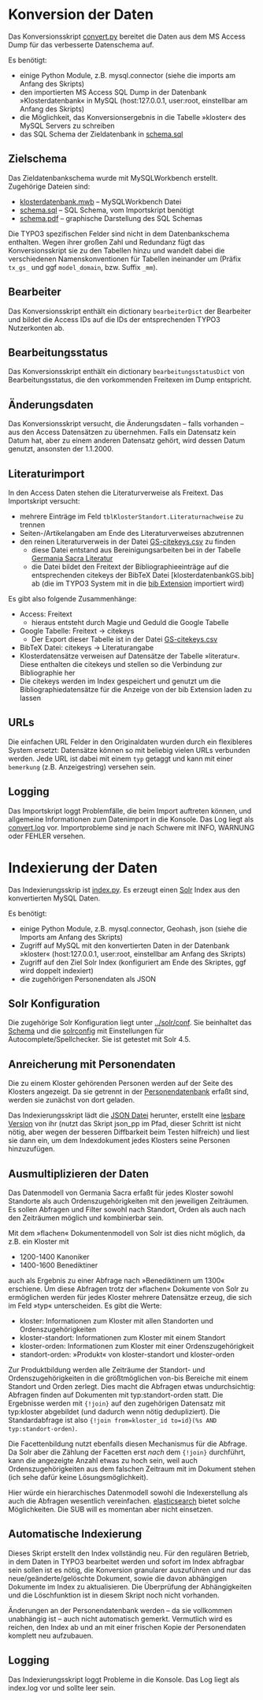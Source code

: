 # Konversion der Daten
Das Konversionsskript [convert.py](convert.py) bereitet die Daten aus dem MS Access Dump für das verbesserte Datenschema auf.

Es benötigt:

* einige Python Module, z.B. mysql.connector (siehe die imports am Anfang des Skripts)
* den importierten MS Access SQL Dump in der Datenbank »Klosterdatenbank« in MySQL (host:127.0.0.1, user:root, einstellbar am Anfang des Skripts)
* die Möglichkeit, das Konversionsergebnis in die Tabelle »kloster« des MySQL Servers zu schreiben
* das SQL Schema der Zieldatenbank in [schema.sql](schema.sql)


## Zielschema
Das Zieldatenbankschema wurde mit MySQLWorkbench erstellt. Zugehörige Dateien sind:

* [klosterdatenbank.mwb](klosterdatenbank.mwb) – MySQLWorkbench Datei
* [schema.sql](schema.sql) – SQL Schema, vom Importskript benötigt
* [schema.pdf](schema.pdf) – graphische Darstellung des SQL Schemas

Die TYPO3 spezifischen Felder sind nicht in dem Datenbankschema enthalten. Wegen ihrer großen Zahl und Redundanz fügt das Konversionsskript sie zu den Tabellen hinzu und wandelt dabei die verschiedenen Namenskonventionen für Tabellen ineinander um (Präfix `tx_gs_` und ggf `model_domain`, bzw. Suffix `_mm`).

## Bearbeiter
Das Konversionsskript enthält ein dictionary `bearbeiterDict` der Bearbeiter und bildet die Access IDs auf die IDs der entsprechenden TYPO3 Nutzerkonten ab.

## Bearbeitungsstatus
Das Konversionsskript enthält ein dictionary `bearbeitungsstatusDict` von Bearbeitungsstatus, die den vorkommenden Freitexen im Dump entspricht.

## Änderungsdaten
Das Konversionsskript versucht, die Änderungsdaten – falls vorhanden – aus den Access Datensätzen zu übernehmen. Falls ein Datensatz kein Datum hat, aber zu einem anderen Datensatz gehört, wird dessen Datum genutzt, ansonsten der 1.1.2000.

## Literaturimport
In den Access Daten stehen die Literaturverweise als Freitext. Das Importskript versucht:

* mehrere Einträge im Feld `tblKlosterStandort.Literaturnachweise` zu trennen
* Seiten-/Artikelangaben am Ende des Literaturverweises abzutrennen
* den reinen Literaturverweis in der Datei [GS-citekeys.csv](GS-citekeys.csv) zu finden
	* diese Datei entstand aus Bereinigungsarbeiten bei in der Tabelle [Germania Sacra Literatur](https://docs.google.com/spreadsheet/ccc?key=0Ah9t1ddBuxv8dEluYUg3OHBQUms1Z3ljV29EQmFpUWc&usp=drive_web/)
	* die Datei bildet den Freitext der Bibliographieeinträge auf die entsprechenden citekeys der BibTeX Datei [klosterdatenbankGS.bib] ab (die im TYPO3 System mit in die [bib Extension](https://github.com/subugoe/typo3-bib) importiert wird)

Es gibt also folgende Zusammenhänge:

* Access: Freitext
	* hieraus entsteht durch Magie und Geduld die Google Tabelle
* Google Tabelle: Freitext → citekeys
	* Der Export dieser Tabelle ist in der Datei [GS-citekeys.csv](GS-citekeys.csv)
* BibTeX Datei: citekeys → Literaturangabe
* Klosterdatensätze verweisen auf Datensätze der Tabelle »literatur«. Diese enthalten die citekeys und stellen so die Verbindung zur Bibliographie her
* Die citekeys werden im Index gespeichert und genutzt um die Bibliographiedatensätze für die Anzeige von der bib Extension laden zu lassen


## URLs
Die einfachen URL Felder in den Originaldaten wurden durch ein flexibleres System ersetzt: Datensätze können so mit beliebig vielen URLs verbunden werden. Jede URL ist dabei mit einem `typ` getaggt und kann mit einer `bemerkung` (z.B. Anzeigestring) versehen sein.

## Logging
Das Importskript loggt Problemfälle, die beim Import auftreten können, und allgemeine Informationen zum Datenimport in die Konsole. Das Log liegt als [convert.log](convert.log) vor. Importprobleme sind je nach Schwere mit INFO, WARNUNG oder FEHLER versehen.





# Indexierung der Daten
Das Indexierungsskrip ist [index.py](index.py). Es erzeugt einen [Solr](http://lucene.apache.org/solr/) Index aus den konvertierten MySQL Daten.

Es benötigt:
* einige Python Module, z.B. mysql.connector, Geohash, json (siehe die Imports am Anfang des Skripts)
* Zugriff auf MySQL mit den konvertierten Daten in der Datenbank »kloster« (host:127.0.0.1, user:root, einstellbar am Anfang des Skripts)
* Zugriff auf den Ziel Solr Index (konfiguriert am Ende des Skriptes, ggf wird doppelt indexiert)
* die zugehörigen Personendaten als JSON


## Solr Konfiguration
Die zugehörige Solr Konfiguration liegt unter [../solr/conf](../solr/conf). Sie beinhaltet das [Schema](../solr/conf/schema.xml) und die [solrconfig](../solr/conf/solrconfig.xml) mit Einstellungen für Autocomplete/Spellchecker. Sie ist getestet mit Solr 4.5.

## Anreicherung mit Personendaten
Die zu einem Kloster gehörenden Personen werden auf der Seite des Klosters angezeigt. Da sie getrennt in der [Personendatenbank](http://personendatenbank.germania-sacra.de) erfaßt sind, werden sie zunächst von dort geladen. 

Das Indexierungsskript lädt die [JSON Datei](../Personendatenbank/export.json) herunter, erstellt eine [lesbare Version](../Personendatenbank/export-pp.json) von ihr (nutzt das Skript json_pp im Pfad, dieser Schritt ist nicht nötig, aber wegen der besseren Diffbarkeit beim Testen hilfreich) und liest sie dann ein, um dem Indexdokument jedes Klosters seine Personen hinzuzufügen.




## Ausmultiplizieren der Daten
Das Datenmodell von Germania Sacra erfaßt für jedes Kloster sowohl Standorte als auch Ordenszugehörigkeiten mit den jeweiligen Zeiträumen. Es sollen Abfragen und Filter sowohl nach Standort, Orden als auch nach den Zeiträumen möglich und kombinierbar sein.

Mit dem »flachen« Dokumentenmodell von Solr ist dies nicht möglich, da z.B. ein Kloster mit

* 1200-1400 Kanoniker
* 1400-1600 Benediktiner

auch als Ergebnis zu einer Abfrage nach »Benediktinern um 1300« erschiene. Um diese Abfragen trotz der »flachen« Dokumente von Solr zu ermöglichen werden für jedes Kloster mehrere Datensätze erzeug, die sich im Feld »typ« unterscheiden. Es gibt die Werte:

* kloster: Informationen zum Kloster mit allen Standorten und Ordenszugehörigkeiten
* kloster-standort: Informationen zum Kloster mit einem Standort
* kloster-orden: Informationen zum Kloster mit einer Ordenszugehörigkeit
* standort-orden: »Produkt« von kloster-standort und kloster-orden

Zur Produktbildung werden alle Zeiträume der Standort- und Ordenszugehörigkeiten in die größtmöglichen von-bis Bereiche mit einem Standort und Orden zerlegt. Dies macht die Abfragen etwas undurchsichtig: Abfragen finden auf Dokumenten mit typ:standort-orden statt. Die Ergebnisse werden mit `{!join}` auf den zugehörigen Datensatz mit typ:kloster abgebildet (und dadurch wenn nötig dedupliziert). Die Standardabfrage ist also `{!join from=kloster_id to=id}(%s AND typ:standort-orden)`.

Die Facettenbildung nutzt ebenfalls diesen Mechanismus für die Abfrage. Da Solr aber die Zählung der Facetten erst _nach_ dem `{!join}` durchführt, kann die angezeigte Anzahl etwas zu hoch sein, weil auch Ordenszugehörigkeiten aus dem falschen Zeitraum mit im Dokument stehen (ich sehe dafür keine Lösungsmöglichkeit).

Hier würde ein hierarchisches Datenmodell sowohl die Indexerstellung als auch die Abfragen wesentlich vereinfachen. [elasticsearch](http://www.elasticsearch.org/) bietet solche Möglichkeiten. Die SUB will es momentan aber nicht einsetzen.

## Automatische Indexierung
Dieses Skript erstellt den Index vollständig neu. Für den regulären Betrieb, in dem Daten in TYPO3 bearbeitet werden und sofort im Index abfragbar sein sollen ist es nötig, die Konversion granularer auszuführen und nur das neue/geänderte/gelöschte Dokument, sowie die davon abhängigen Dokumente im Index zu aktualisieren. Die Überprüfung der Abhängigkeiten und die Löschfunktion ist in diesem Skript noch nicht vorhanden.

Änderungen an der Personendatenbank werden – da sie vollkommen unabhängig ist – auch nicht automatisch gemerkt. Vermutlich wird es reichen, den Index ab und an mit einer frischen Kopie der Personendaten komplett neu aufzubauen.


## Logging
Das Indexierungsskript loggt Probleme in die Konsole. Das Log liegt als index.log vor und sollte leer sein.
